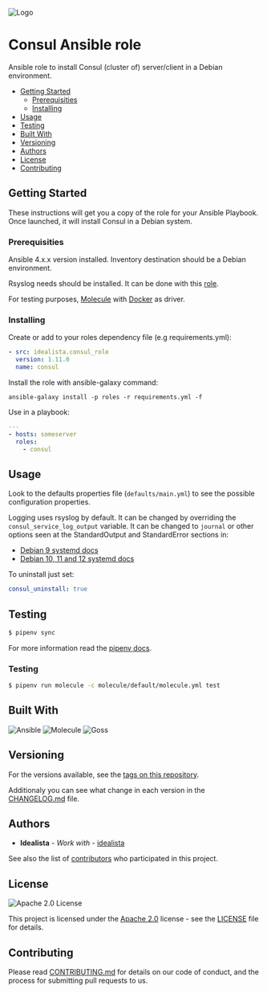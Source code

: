 ![Logo](https://raw.githubusercontent.com/idealista/consul_role/master/logo.gif)

# Consul Ansible role

Ansible role to install Consul (cluster of) server/client in a Debian environment.

- [Getting Started](#getting-started)
    - [Prerequisities](#prerequisities)
    - [Installing](#installing)
- [Usage](#usage)
- [Testing](#testing)
- [Built With](#built-with)
- [Versioning](#versioning)
- [Authors](#authors)
- [License](#license)
- [Contributing](#contributing)

## Getting Started

These instructions will get you a copy of the role for your Ansible Playbook. Once launched, it will install Consul in a Debian system.

### Prerequisities

Ansible 4.x.x version installed.
Inventory destination should be a Debian environment.

Rsyslog needs should be installed. It can be done with this [role](https://github.com/idealista/rsyslog_role).

For testing purposes, [Molecule](https://molecule.readthedocs.io/) with [Docker](https://www.docker.com/) as driver.

### Installing

Create or add to your roles dependency file (e.g requirements.yml):

``` yml
- src: idealista.consul_role
  version: 1.11.0
  name: consul
```

Install the role with ansible-galaxy command:

```
ansible-galaxy install -p roles -r requirements.yml -f
```

Use in a playbook:

``` yml
---
- hosts: someserver
  roles:
    - consul
```

## Usage

Look to the defaults properties file (`defaults/main.yml`) to see the possible configuration properties.

Logging uses rsyslog by default. It can be changed by overriding the `consul_service_log_output` variable. It can be changed to `journal` or other options seen at the StandardOutput and StandardError sections in:
 * [Debian 9 systemd docs](https://manpages.debian.org/stretch/systemd/systemd.exec.5.en.html)
 * [Debian 10, 11 and 12 systemd docs](https://www.freedesktop.org/software/systemd/man/systemd.exec.html#StandardOutput=)

To uninstall just set:
```yml
consul_uninstall: true
```

## Testing

```sh
$ pipenv sync
```

For more information read the [pipenv docs](https://docs.pipenv.org/).

### Testing

```sh
$ pipenv run molecule -c molecule/default/molecule.yml test 
```

## Built With

![Ansible](https://img.shields.io/badge/ansible-4.6.0-green.svg)
![Molecule](https://img.shields.io/badge/molecule-3.5.2-green.svg)
![Goss](https://img.shields.io/badge/goss-0.3.16-green.svg)

## Versioning

For the versions available, see the [tags on this repository](https://github.com/idealista/consul_role/tags).

Additionaly you can see what change in each version in the [CHANGELOG.md](CHANGELOG.md) file.

## Authors

* **Idealista** - *Work with* - [idealista](https://github.com/idealista)

See also the list of [contributors](https://github.com/idealista/consul_role/contributors) who participated in this project.

## License

![Apache 2.0 License](https://img.shields.io/hexpm/l/plug.svg)

This project is licensed under the [Apache 2.0](https://www.apache.org/licenses/LICENSE-2.0) license - see the [LICENSE](LICENSE) file for details.

## Contributing

Please read [CONTRIBUTING.md](.github/CONTRIBUTING.md) for details on our code of conduct, and the process for submitting pull requests to us.
